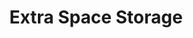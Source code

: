---
title: "Extra Space Storage"
url: /oxon-hill/extra-space-storage-southern-avenue/
shop: storage rental
---
